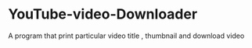# YouTube-video-Downloader
A program that print particular video title , thumbnail and download video
